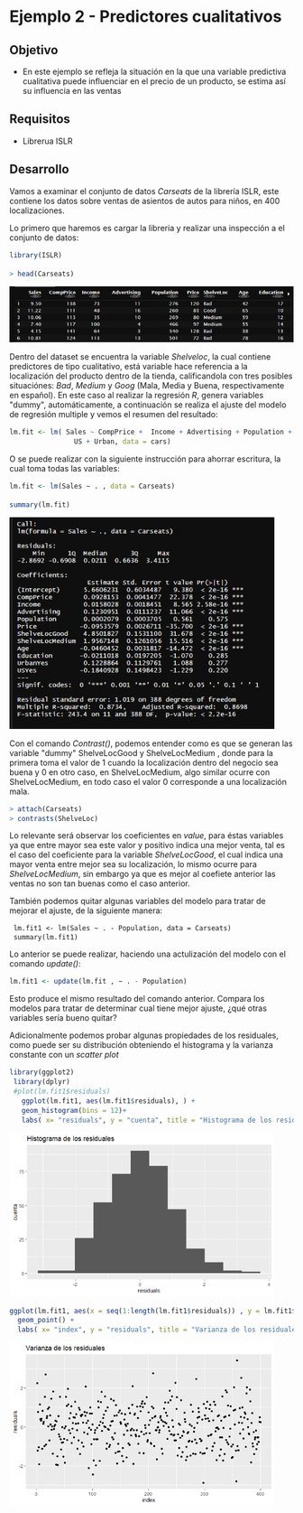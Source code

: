# Ejemplo 2 - Predictores cualitativos

## Objetivo

* En este ejemplo se refleja la situación en la que una variable predictiva cualitativa puede influenciar en el precio de un producto, se estima así su influencia en las ventas

## Requisitos

- Librerua ISLR

## Desarrollo

Vamos a examinar el conjunto de datos _Carseats_ de la librería ISLR, este contiene los datos sobre ventas de asientos de autos para niños, en 400 localizaciones. 

Lo primero que haremos es cargar la libreria y realizar una inspección a el conjunto de datos:

```R 
library(ISLR)

> head(Carseats)

```
<img src="figs/tabla.png" width="585" />

Dentro del dataset se encuentra la variable _Shelveloc_, la cual contiene predictores de tipo cualitativo, está variable hace referencia a la localización del producto dentro de la tienda, calificandola con tres posibles situaciónes: _Bad_, _Medium_ y _Goog_ (Mala, Media y Buena, respectivamente en español). En este caso al realizar la regresión _R_, genera variables "dummy", automáticamente, a continuación se realiza el ajuste del modelo de regresión multiple y vemos el resumen del resultado:

```R
lm.fit <- lm( Sales ~ CompPrice +  Income + Advertising + Population + Price + ShelveLoc + Age + Education + 
                US + Urban, data = cars)
```

O se puede realizar con la siguiente instrucción para ahorrar escritura, la cual toma todas las variables:
```R
lm.fit <- lm(Sales ∼ . , data = Carseats)

summary(lm.fit)
```
<img src="figs/summary.png" width="470" />

Con el comando _Contrast()_, podemos entender como es que se generan las variable "dummy" ShelveLocGood y ShelveLocMedium , donde para la primera toma el valor de 1 cuando la localización dentro del negocio sea buena y 0 en otro caso, en ShelveLocMedium, algo similar ocurre con ShelveLocMedium, en todo caso el valor 0 corresponde a una localización mala. 
```R
> attach(Carseats)
> contrasts(ShelveLoc)
```

Lo relevante será observar los coeficientes en _value_, para éstas variables ya que entre mayor sea este valor y positivo indica una mejor venta, tal es el caso del coeficiente para la variable _ShelveLocGood_, el cual indica una mayor venta entre mejor sea su localización, lo mismo ocurre para _ShelveLocMedium_, sin embargo ya que es mejor al coefiete anterior las ventas no son tan buenas como el caso anterior. 

También podemos quitar algunas variables del modelo para tratar de mejorar el ajuste, de la siguiente manera: 

```{r pressure, echo= TRUE}
 lm.fit1 <- lm(Sales ~ . - Population, data = Carseats)
 summary(lm.fit1)
```

Lo anterior se puede realizar, haciendo una actulización del modelo con el comando _update()_:

```R
lm.fit1 <- update(lm.fit , ∼ . - Population)
```

Esto produce el mismo resultado del comando anterior. Compara los modelos para tratar de determinar cual tiene mejor ajuste, ¿qué otras variables sería bueno quitar?

Adicionalmente podemos probar algunas propiedades de los residuales, como puede ser su distribución obteniendo el histograma y la varianza constante con un _scatter plot_

```R
library(ggplot2)
 library(dplyr)
 #plot(lm.fit1$residuals)
   ggplot(lm.fit1, aes(lm.fit1$residuals), ) + 
   geom_histogram(bins = 12)+ 
   labs( x= "residuals", y = "cuenta", title = "Histograma de los residuales")
 ```
 <img src="figs/hist.png" width="470" />
 
 ```R
 ggplot(lm.fit1, aes(x = seq(1:length(lm.fit1$residuals)) , y = lm.fit1$residuals)) + 
   geom_point() + 
   labs( x= "index", y = "residuals", title = "Varianza de los residuales")
```
<img src="figs/var.png" width="470" />
